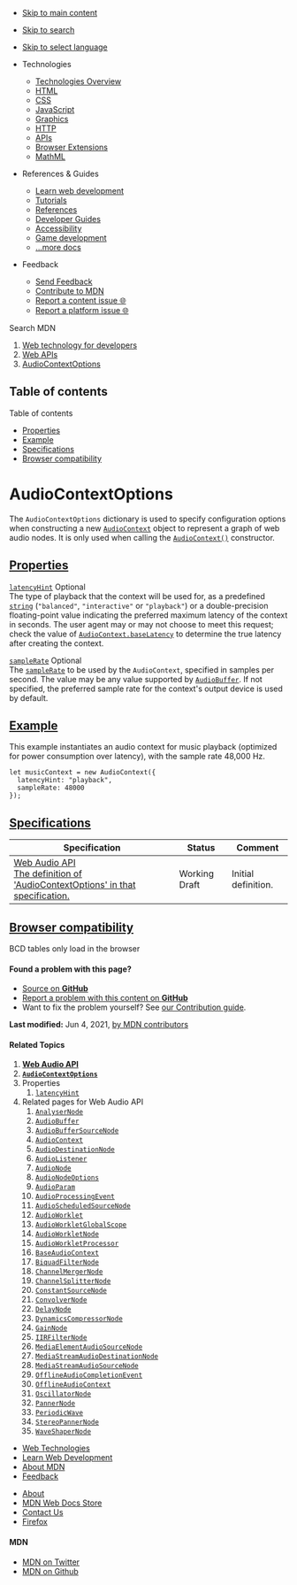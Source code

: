 -   <a href="#content" id="skip-main">Skip to main content</a>
-   <a href="#main-q" id="skip-search">Skip to search</a>
-   <a href="#select-language" id="skip-select-language">Skip to select language</a>

-   Technologies
    -   [Technologies Overview](https://developer.mozilla.org/en-US/docs/Web)
    -   [HTML](https://developer.mozilla.org/en-US/docs/Web/HTML)
    -   [CSS](https://developer.mozilla.org/en-US/docs/Web/CSS)
    -   [JavaScript](https://developer.mozilla.org/en-US/docs/Web/JavaScript)
    -   [Graphics](https://developer.mozilla.org/en-US/docs/Web/Guide/Graphics)
    -   [HTTP](https://developer.mozilla.org/en-US/docs/Web/HTTP)
    -   [APIs](https://developer.mozilla.org/en-US/docs/Web/API)
    -   [Browser Extensions](https://developer.mozilla.org/en-US/docs/Mozilla/Add-ons/WebExtensions)
    -   [MathML](https://developer.mozilla.org/en-US/docs/Web/MathML)
-   References & Guides
    -   [Learn web development](https://developer.mozilla.org/en-US/docs/Learn)
    -   [Tutorials](https://developer.mozilla.org/en-US/docs/Web/Tutorials)
    -   [References](https://developer.mozilla.org/en-US/docs/Web/Reference)
    -   [Developer Guides](https://developer.mozilla.org/en-US/docs/Web/Guide)
    -   [Accessibility](https://developer.mozilla.org/en-US/docs/Web/Accessibility)
    -   [Game development](https://developer.mozilla.org/en-US/docs/Games)
    -   [...more docs](https://developer.mozilla.org/en-US/docs/Web)
-   Feedback
    -   [Send Feedback](https://developer.mozilla.org/en-US/docs/MDN/Contribute/Feedback)
    -   [Contribute to MDN](https://developer.mozilla.org/en-US/docs/MDN/Contribute)
    -   [Report a content issue 🌐](https://github.com/mdn/content/issues/new)
    -   [Report a platform issue 🌐](https://github.com/mdn/yari/issues/new)

Search MDN

1.  <a href="https://developer.mozilla.org/en-US/docs/Web" class="breadcrumb"><span data-property="name">Web technology for developers</span></a>
2.  <a href="https://developer.mozilla.org/en-US/docs/Web/API" class="breadcrumb-penultimate"><span data-property="name">Web APIs</span></a>
3.  <a href="AudioContextOptions.html" class="breadcrumb-current-page"><span data-property="name">AudioContextOptions</span></a>

Table of contents
-----------------

Table of contents

-   [Properties](#properties)
-   [Example](#example)
-   [Specifications](#specifications)
-   [Browser compatibility](#browser_compatibility)

AudioContextOptions
===================

<span class="seoSummary">The `AudioContextOptions` dictionary is used to specify configuration options when constructing a new [`AudioContext`](AudioContext.html) object to represent a graph of web audio nodes.</span> It is only used when calling the [`AudioContext()`](AudioContext/AudioContext.html "AudioContext()") constructor.

[Properties](#properties "Permalink to Properties")
---------------------------------------------------

[`latencyHint`](AudioContextOptions/latencyHint.html "latencyHint") <span class="badge inline optional">Optional</span>  
The type of playback that the context will be used for, as a predefined [`string`](https://developer.mozilla.org/en-US/docs/Web/JavaScript/Reference/Global_Objects/String) (`"balanced"`, `"interactive"` or `"playback"`) or a double-precision floating-point value indicating the preferred maximum latency of the context in seconds. The user agent may or may not choose to meet this request; check the value of [`AudioContext.baseLatency`](AudioContext/baseLatency.html) to determine the true latency after creating the context.

[`sampleRate`](AudioContextOptions/sampleRate.html "sampleRate") <span class="badge inline optional">Optional</span>  
The [`sampleRate`](BaseAudioContext/sampleRate.html "sampleRate") to be used by the `AudioContext`, specified in samples per second. The value may be any value supported by [`AudioBuffer`](AudioBuffer.html). If not specified, the preferred sample rate for the context's output device is used by default.

[Example](#example "Permalink to Example")
------------------------------------------

This example instantiates an audio context for music playback (optimized for power consumption over latency), with the sample rate 48,000 Hz.

    let musicContext = new AudioContext({
      latencyHint: "playback",
      sampleRate: 48000
    });

[Specifications](#specifications "Permalink to Specifications")
---------------------------------------------------------------

<table><thead><tr class="header"><th>Specification</th><th>Status</th><th>Comment</th></tr></thead><tbody><tr class="odd"><td><a href="https://webaudio.github.io/web-audio-api/#AudioContextOptions" class="external">Web Audio API<br />
<span class="small">The definition of 'AudioContextOptions' in that specification.</span></a></td><td><span class="spec-wd">Working Draft</span></td><td>Initial definition.</td></tr></tbody></table>

[Browser compatibility](#browser_compatibility "Permalink to Browser compatibility")
------------------------------------------------------------------------------------

BCD tables only load in the browser

#### Found a problem with this page?

-   [Source on **GitHub**](https://github.com/mdn/content/blob/main/files/en-us/web/api/audiocontextoptions/index.html "Folder: en-us/web/api/audiocontextoptions (Opens in a new tab)")
-   [Report a problem with this content on **GitHub**](https://github.com/mdn/content/issues/new?body=MDN+URL%3A+https%3A%2F%2Fdeveloper.mozilla.org%2Fen-US%2Fdocs%2FWeb%2FAPI%2FAudioContextOptions%0A%0A%23%23%23%23+What+information+was+incorrect%2C+unhelpful%2C+or+incomplete%3F%0A%0A%0A%23%23%23%23+Specific+section+or+headline%3F%0A%0A%0A%23%23%23%23+What+did+you+expect+to+see%3F%0A%0A%0A%23%23%23%23+Did+you+test+this%3F+If+so%2C+how%3F%0A%0A%0A%3C%21--+Do+not+make+changes+below+this+line+--%3E%0A%3Cdetails%3E%0A%3Csummary%3EMDN+Content+page+report+details%3C%2Fsummary%3E%0A%0A*+Folder%3A+%60en-us%2Fweb%2Fapi%2Faudiocontextoptions%60%0A*+MDN+URL%3A+https%3A%2F%2Fdeveloper.mozilla.org%2Fen-US%2Fdocs%2FWeb%2FAPI%2FAudioContextOptions%0A*+GitHub+URL%3A+https%3A%2F%2Fgithub.com%2Fmdn%2Fcontent%2Fblob%2Fmain%2Ffiles%2Fen-us%2Fweb%2Fapi%2Faudiocontextoptions%2Findex.html%0A*+Last+commit%3A+https%3A%2F%2Fgithub.com%2Fmdn%2Fcontent%2Fcommit%2F87f552f791d7b4e794044458bce8471be9591dbe%0A*+Document+last+modified%3A+2021-06-04T11%3A47%3A32.000Z%0A%0A%3C%2Fdetails%3E&title=Issue+with+%22AudioContextOptions%22%3A+%28short+summary+here+please%29&labels=Content%3AWebAPI%2Cneeds-triage "This will take you to https://github.com/mdn/content to file a new issue")
-   Want to fix the problem yourself? See [our Contribution guide](https://github.com/mdn/content/blob/main/README.md).

**Last modified:** Jun 4, 2021, [by MDN contributors](AudioContextOptions/contributors.txt)

#### Related Topics

1.  **[Web Audio API](Web_Audio_API.html)**
2.  **[`AudioContextOptions`](AudioContextOptions.html)**
3.  Properties
    1.  [`latencyHint`](AudioContextOptions/latencyHint.html)
4.  Related pages for Web Audio API
    1.  [`AnalyserNode`](AnalyserNode.html)
    2.  [`AudioBuffer`](AudioBuffer.html)
    3.  [`AudioBufferSourceNode`](AudioBufferSourceNode.html)
    4.  [`AudioContext`](AudioContext.html)
    5.  [`AudioDestinationNode`](AudioDestinationNode.html)
    6.  [`AudioListener`](AudioListener.html)
    7.  [`AudioNode`](AudioNode.html)
    8.  [`AudioNodeOptions`](AudioNodeOptions.html)
    9.  [`AudioParam`](AudioParam.html)
    10. [`AudioProcessingEvent`](AudioProcessingEvent.html)
    11. [`AudioScheduledSourceNode`](AudioScheduledSourceNode.html)
    12. [`AudioWorklet`](AudioWorklet.html)
    13. [`AudioWorkletGlobalScope`](AudioWorkletGlobalScope.html)
    14. [`AudioWorkletNode`](AudioWorkletNode.html)
    15. [`AudioWorkletProcessor`](AudioWorkletProcessor.html)
    16. [`BaseAudioContext`](BaseAudioContext.html)
    17. [`BiquadFilterNode`](BiquadFilterNode.html)
    18. [`ChannelMergerNode`](ChannelMergerNode.html)
    19. [`ChannelSplitterNode`](ChannelSplitterNode.html)
    20. [`ConstantSourceNode`](ConstantSourceNode.html)
    21. [`ConvolverNode`](ConvolverNode.html)
    22. [`DelayNode`](DelayNode.html)
    23. [`DynamicsCompressorNode`](DynamicsCompressorNode.html)
    24. [`GainNode`](GainNode.html)
    25. [`IIRFilterNode`](IIRFilterNode.html)
    26. [`MediaElementAudioSourceNode`](MediaElementAudioSourceNode.html)
    27. [`MediaStreamAudioDestinationNode`](MediaStreamAudioDestinationNode.html)
    28. [`MediaStreamAudioSourceNode`](MediaStreamAudioSourceNode.html)
    29. [`OfflineAudioCompletionEvent`](OfflineAudioCompletionEvent.html)
    30. [`OfflineAudioContext`](OfflineAudioContext.html)
    31. [`OscillatorNode`](OscillatorNode.html)
    32. [`PannerNode`](PannerNode.html)
    33. [`PeriodicWave`](PeriodicWave.html)
    34. [`StereoPannerNode`](StereoPannerNode.html)
    35. [`WaveShaperNode`](WaveShaperNode.html)

-   [Web Technologies](https://developer.mozilla.org/en-US/docs/Web)
-   [Learn Web Development](https://developer.mozilla.org/en-US/docs/Learn)
-   [About MDN](https://developer.mozilla.org/en-US/docs/MDN/About)
-   [Feedback](https://developer.mozilla.org/en-US/docs/MDN/Feedback)

<!-- -->

-   [About](https://www.mozilla.org/about/)
-   [MDN Web Docs Store](https://shop.spreadshirt.com/mdn-store/)
-   [Contact Us](https://www.mozilla.org/contact/)
-   [Firefox](https://www.mozilla.org/firefox/?utm_source=developer.mozilla.org&utm_campaign=footer&utm_medium=referral)

#### MDN

-   <a href="https://twitter.com/mozdevnet" class="social-icon twitter"><span class="visually-hidden">MDN on Twitter</span></a>
-   <a href="https://github.com/mdn/" class="social-icon github"><span class="visually-hidden">MDN on Github</span></a>
